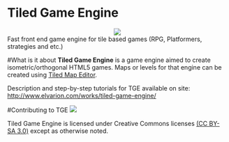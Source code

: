 # Tiled Game Engine
<center><img src="https://raw.githubusercontent.com/elvariongh/tiledgameengine/master/logo.png" /></center>
Fast front end game engine for tile based games (RPG, Platformers, strategies and etc.)

#What is it about
<b>Tiled Game Engine</b> is a game engine aimed to create isometric/orthogonal HTML5 games. Maps or levels for that engine can be created using <a href="http://http://www.mapeditor.org/" target="_blank">Tiled Map Editor</a>.

Description and step-by-step tutorials for TGE available on site: http://www.elvarion.com/works/tiled-game-engine/

#Contributing to TGE
<img src="http://i.creativecommons.org/l/by-sa/3.0/88x31.png"/>

Tiled Game Engine is licensed under Creative Commons licenses <a href="http://creativecommons.org/licenses/by-sa/3.0/legalcode">
(CC BY-SA 3.0)</a> except as otherwise noted.
